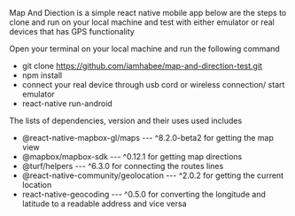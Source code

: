 Map And Diection is a simple react native mobile app
below are the steps to clone and run on your local machine and test with either emulator or real devices that has GPS functionality

Open your terminal on your local machine and run the following command
- git clone https://github.com/iamhabee/map-and-direction-test.git
- npm install
- connect your real device through usb cord or wireless connection/ start emulator
- react-native run-android

The lists of dependencies, version and their uses used includes

- @react-native-mapbox-gl/maps --- ^8.2.0-beta2 for getting the map view
- @mapbox/mapbox-sdk --- ^0.12.1 for getting map directions
- @turf/helpers --- ^6.3.0 for connecting the routes lines
- @react-native-community/geolocation --- ^2.0.2 for getting the current location
- react-native-geocoding --- ^0.5.0 for converting the longitude and latitude to a readable address and vice versa